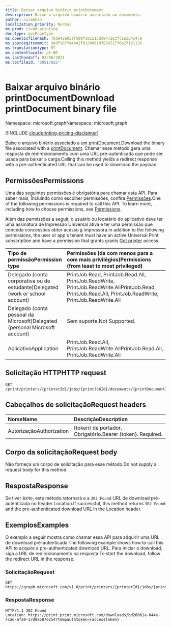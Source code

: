 ```yaml
---
title: Baixar arquivo binário printDocument
description: Baixe o arquivo binário associado ao documento.
author: nilakhan
localization_priority: Normal
ms.prod: cloud-printing
doc_type: apiPageType
ms.openlocfilehash: 7bde42e03af509f101515dc847283fc1e354c478
ms.sourcegitcommit: 3edf187fe4b42f81c09610782671776a27161126
ms.translationtype: MT
ms.contentlocale: pt-BR
ms.lasthandoff: 03/06/2021
ms.locfileid: "50517025"
---
```

# <a name="download-printdocument-binary-file"></a><span data-ttu-id="d2701-103">Baixar arquivo binário printDocument</span><span class="sxs-lookup"><span data-stu-id="d2701-103">Download printDocument binary file</span></span>

<span data-ttu-id="d2701-104">Namespace: microsoft.graph</span><span class="sxs-lookup"><span data-stu-id="d2701-104">Namespace: microsoft.graph</span></span>

[!INCLUDE [cloudprinting-pricing-disclaimer](../../includes/cloudprinting-pricing-disclaimer.md)]

<span data-ttu-id="d2701-105">Baixe o arquivo binário associado a [um printDocument](../resources/printdocument.md).</span><span class="sxs-lookup"><span data-stu-id="d2701-105">Download the binary file associated with a [printDocument](../resources/printdocument.md).</span></span> <span data-ttu-id="d2701-106">Chamar esse método gera uma resposta de redirecionamento com uma URL pré-autenticada que pode ser usada para baixar a carga.</span><span class="sxs-lookup"><span data-stu-id="d2701-106">Calling this method yields a redirect response with a pre-authenticated URL that can be used to download the payload.</span></span>

## <a name="permissions"></a><span data-ttu-id="d2701-107">Permissões</span><span class="sxs-lookup"><span data-stu-id="d2701-107">Permissions</span></span>
<span data-ttu-id="d2701-p102">Uma das seguintes permissões é obrigatória para chamar esta API. Para saber mais, incluindo como escolher permissões, confira [Permissões](/graph/permissions-reference).</span><span class="sxs-lookup"><span data-stu-id="d2701-p102">One of the following permissions is required to call this API. To learn more, including how to choose permissions, see [Permissions](/graph/permissions-reference).</span></span>

<span data-ttu-id="d2701-110">Além das permissões a seguir, o usuário ou locatário do aplicativo deve ter uma assinatura de Impressão Universal ativa e ter uma permissão que conceda concessões obter acesso [à](printer-get.md) impressora.</span><span class="sxs-lookup"><span data-stu-id="d2701-110">In addition to the following permissions, the user or app's tenant must have an active Universal Print subscription and have a permission that grants grants [Get printer](printer-get.md) access.</span></span>

| <span data-ttu-id="d2701-111">Tipo de permissão</span><span class="sxs-lookup"><span data-stu-id="d2701-111">Permission type</span></span>                        | <span data-ttu-id="d2701-112">Permissões (da com menos para a com mais privilégios)</span><span class="sxs-lookup"><span data-stu-id="d2701-112">Permissions (from least to most privileged)</span></span>                  |
| :------------------------------------- | :----------------------------------------------------------- |
| <span data-ttu-id="d2701-113">Delegado (conta corporativa ou de estudante)</span><span class="sxs-lookup"><span data-stu-id="d2701-113">Delegated (work or school account)</span></span>     | <span data-ttu-id="d2701-114">PrintJob.Read, PrintJob.Read.All, PrintJob.ReadWrite, PrintJob.ReadWrite.All</span><span class="sxs-lookup"><span data-stu-id="d2701-114">PrintJob.Read, PrintJob.Read.All, PrintJob.ReadWrite, PrintJob.ReadWrite.All</span></span> |
| <span data-ttu-id="d2701-115">Delegado (conta pessoal da Microsoft)</span><span class="sxs-lookup"><span data-stu-id="d2701-115">Delegated (personal Microsoft account)</span></span> | <span data-ttu-id="d2701-116">Sem suporte.</span><span class="sxs-lookup"><span data-stu-id="d2701-116">Not Supported.</span></span>                                               |
| <span data-ttu-id="d2701-117">Aplicativo</span><span class="sxs-lookup"><span data-stu-id="d2701-117">Application</span></span>                            | <span data-ttu-id="d2701-118">PrintJob.Read.All, PrintJob.ReadWrite.All</span><span class="sxs-lookup"><span data-stu-id="d2701-118">PrintJob.Read.All, PrintJob.ReadWrite.All</span></span>                    |

## <a name="http-request"></a><span data-ttu-id="d2701-119">Solicitação HTTP</span><span class="sxs-lookup"><span data-stu-id="d2701-119">HTTP request</span></span>
<!-- { "blockType": "ignored" } -->
```http
GET /print/printers/{printerId}/jobs/{printJobId}/documents/{printDocumentId}/$value
```
## <a name="request-headers"></a><span data-ttu-id="d2701-120">Cabeçalhos de solicitação</span><span class="sxs-lookup"><span data-stu-id="d2701-120">Request headers</span></span>
| <span data-ttu-id="d2701-121">Nome</span><span class="sxs-lookup"><span data-stu-id="d2701-121">Name</span></span>          | <span data-ttu-id="d2701-122">Descrição</span><span class="sxs-lookup"><span data-stu-id="d2701-122">Description</span></span>               |
| :------------ | :------------------------ |
| <span data-ttu-id="d2701-123">Autorização</span><span class="sxs-lookup"><span data-stu-id="d2701-123">Authorization</span></span> | <span data-ttu-id="d2701-p103">{token} de portador. Obrigatório.</span><span class="sxs-lookup"><span data-stu-id="d2701-p103">Bearer {token}. Required.</span></span> |

## <a name="request-body"></a><span data-ttu-id="d2701-126">Corpo da solicitação</span><span class="sxs-lookup"><span data-stu-id="d2701-126">Request body</span></span>
<span data-ttu-id="d2701-127">Não forneça um corpo de solicitação para esse método.</span><span class="sxs-lookup"><span data-stu-id="d2701-127">Do not supply a request body for this method.</span></span>

## <a name="response"></a><span data-ttu-id="d2701-128">Resposta</span><span class="sxs-lookup"><span data-stu-id="d2701-128">Response</span></span>
<span data-ttu-id="d2701-129">Se tiver êxito, este método retornará e a `302 Found` URL de download pré-autenticada no header Location.</span><span class="sxs-lookup"><span data-stu-id="d2701-129">If successful, this method returns `302 Found` and the pre-authenticated download URL in the Location header.</span></span>

## <a name="examples"></a><span data-ttu-id="d2701-130">Exemplos</span><span class="sxs-lookup"><span data-stu-id="d2701-130">Examples</span></span>
<span data-ttu-id="d2701-131">O exemplo a seguir mostra como chamar essa API para adquirir uma URL de download pré-autenticada.</span><span class="sxs-lookup"><span data-stu-id="d2701-131">The following example shows how to call this API to acquire a pre-authenticated download URL.</span></span> <span data-ttu-id="d2701-132">Para iniciar o download, siga a URL de redirecionamento na resposta.</span><span class="sxs-lookup"><span data-stu-id="d2701-132">To start the download, follow the redirect URL in the response.</span></span>

### <a name="request"></a><span data-ttu-id="d2701-133">Solicitação</span><span class="sxs-lookup"><span data-stu-id="d2701-133">Request</span></span>

<!-- {
  "blockType": "request",
  "name": "get_document_value"
}-->
```msgraph-interactive
GET https://graph.microsoft.com/v1.0/print/printers/{printerId}/jobs/{printJobId}/documents/{printDocumentId}/$value
```

### <a name="response"></a><span data-ttu-id="d2701-134">Resposta</span><span class="sxs-lookup"><span data-stu-id="d2701-134">Response</span></span>

<!-- {
  "blockType": "response",
  "truncated": true
} -->
```http
HTTP/1.1 302 Found
Location: https://print.print.microsoft.com/downloads/bd260b1a-044e-4ca6-afa9-17d9a587d254?tempauthtoken={accesstoken}
```
